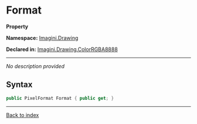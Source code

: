 # Format

**Property**

**Namespace:** [Imagini.Drawing](Imagini.Drawing.md)

**Declared in:** [Imagini.Drawing.ColorRGBA8888](Imagini.Drawing.ColorRGBA8888.md)

------


*No description provided*

## Syntax

```csharp
public PixelFormat Format { public get; }
```

------

[Back to index](index.md)